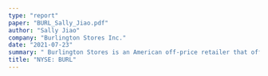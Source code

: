 ```yaml
---
type: "report"
paper: "BURL_Sally_Jiao.pdf"
author: "Sally Jiao"
company: "Burlington Stores Inc."
date: "2021-07-23"
summary: " Burlington Stores is an American off-price retailer that offers branded apparel, accessories, and home goods at up to 60% off of their original price."
title: "NYSE: BURL"
---
```

